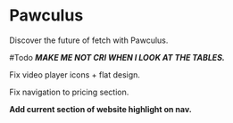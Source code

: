 # Pawculus
Discover the future of fetch with Pawculus.

#Todo
***MAKE ME NOT CRI WHEN I LOOK AT THE TABLES.***

Fix video player icons + flat design.

Fix navigation to pricing section.

**Add current section of website highlight on nav.**

